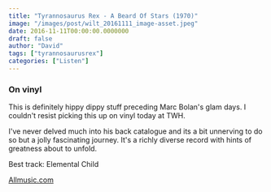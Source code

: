 ```yaml
---
title: "Tyrannosaurus Rex - A Beard Of Stars (1970)"
image: "/images/post/wilt_20161111_image-asset.jpeg"
date: 2016-11-11T00:00:00.0000000
draft: false
author: "David"
tags: ["tyrannosaurusrex"]
categories: ["Listen"]
---
```

### On vinyl

 This is definitely hippy dippy stuff preceding Marc Bolan's glam days. I couldn't resist picking this up on vinyl today at TWH.

 I've never delved much into his back catalogue and its a bit unnerving to do so but a jolly fascinating journey. It's a richly diverse record with hints of greatness about to unfold. 

 Best track: Elemental Child

 [Allmusic.com](http://www.allmusic.com/album/a-beard-of-stars-mw0000471037)
